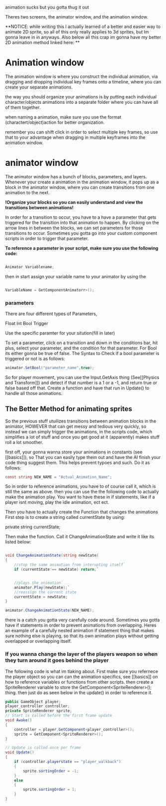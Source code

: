 
animation sucks but you gotta thug it out

Theres two screens, the animator window, and the animation window.

**NOTICE: while writing this I actually learned of a better and easier way to animate 2D sprite, so all of this only really applies to 3d sprites, but Im gonna leave in in anyways. Also below  all this crap im gonna have my better 2D animation method linked here: **
# Animation window


The animation window is where you construct the individual animation, via dragging and dropping individual key frames onto a timeline, where you can create your separate animations.

the way you should organize your animations is by putting each individual character/objects animations into a separate folder where you can have all of them together.

when naming a animation, make sure you use the format  (charactert/object)action for better organization. 

remember you can shift click in order to select multiple key frames, so use that to your advantage when dragging in multiple keyframes into the animation window.


# animator window

The animator window has a bunch of blocks, parameters, and layers. Whenever your create a animation in the animation window, it pops up as a block in the animator window, where you can create transitions from one animation to the next.

**!Organize your blocks so you can easily understand and view the transitions between animations!**

In order for a transition to occur, you have to a have a parameter  that gets triggered for the transition into that animation to happen. By clicking on the arrow lines in between the blocks, we can set parameters for those transitions to occur. Sometimes you gotta go into your custom component scripts in order to trigger that parameter.

**To reference a parameter in your script, make sure you use the following code:**
```cs

Animator Variablename;
```

then in start assign your variable name to your animator by using the 
```cs

VariableName = GetComponentAnimatorr>();
```


### parameters

There are four different types of Parameters,

Float
Int 
Bool
Trigger

Use the specific paramter for your sitution(fill in later)

To set a parameter, click on a transition and down in the conditions bar, hit plus, select your parameter, and the condition for that parameter.
For Bool its either gonna be true of false. The Syntax to Check if  a bool parameter is triggered or not is as follows:
```cs
animator.SetBool("parameter_name",true);
```
So for player movement, you can use the  Input.GetAxis thing (See[[Physics and Transform]]) and detect if that number is a 1 or a -1, and return true or false based off that. Create a function and have that run in Update() to handle all those animations.



## The Better Method for animating sprites


So the previous stuff utuilizes transitions between animation blocks in the animator, HOWEVER that can get messy and tedious very quickly, so instead we can simply trigger the animations, in the scripts code, which simplifies a lot of stuff and once you get good at it (apparently) makes stuff roll a lot smoother.


first off, your gonna wanna store your animations in constants (see [[basics]]), so That you can easily type them out and have the AI finish your code thing suggest them. This helps prevent typoes and such. Do it as follows:
```cs
const string NEW_NAME = "Actual_Animation_Name";
```
So in order to reference animations, you have to of course call it, which is still the same as above.
then you can use the the following code to actually make the animation play. You want to have these in if statements, like if a player isnt moving, play the idle animation, ect ect.

Then you have to actually create the Function that changes the animations First step is to create a string called currentState by using:

private string currentState;

Then make the function. Call it ChangeAnimationState and write it like its listed below:
```cs

void ChangeAnimationState(string newState)
{
	//stop the same animation from interupting itself`
	if (currentState == newState) return;`


	//plays the animation`
	animator.Play(newState);`
	//reassign the current state
	currentState = newState;
}
```



```cs
animator.ChangeAnimationState(NEW_NAME);
```

there is a catch you gotta very carefully code around. Sometimes you gotta have if statements in order to prevent animations from overlapping. Heres an example of a carefully nested animation if statement thing that makes sure nothing else is playing, so that its own animation plays without getting overlapped or overlapping itself.



### If you wanna change the layer of the players weapon so when they turn around it goes behind the player


The following code is what im tlaking about. First make sure you refernece the player object so you can can the animation specifics, see [[basics]] on how to reference variables or functions from other scripts. then create a SpriteRenderer variable to store the
GetComponent\<SpriteRenderer>(); thing. then just do as seen below in the update() in order to reference it.


```cs
public GameObject player;
player_controller controller;
private SpriteRenderer sprite;
// Start is called before the first frame update
void Awake()
{
	controller = player.GetComponent<player_controller>();
	sprite = GetComponent<SpriteRenderer>();
}

// Update is called once per frame
void Update()
{
	if (controller.playerstate == "player_walkback")
	{
		sprite.sortingOrder = -1;
	}
	else
	{
		sprite.sortingOrder = 1;
	}
}
```
